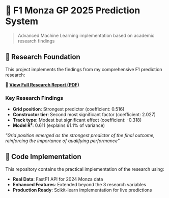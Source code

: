 # 🏁 F1 Monza GP 2025 Prediction System

> Advanced Machine Learning implementation based on academic research findings

## 📄 Research Foundation

This project implements the findings from my comprehensive F1 prediction research:

**📑 [View Full Research Report (PDF)](docs/BASC0003_Final_Report.pdf)**

### Key Research Findings
- **Grid position**: Strongest predictor (coefficient: 0.516)
- **Constructor tier**: Second most significant factor (coefficient: 2.027)
- **Track type**: Modest but significant effect (coefficient: -0.318)
- **Model R²**: 0.611 (explains 61.1% of variance)

*"Grid position emerged as the strongest predictor of the final outcome, reinforcing the importance of qualifying performance"*

## 🚀 Code Implementation

This repository contains the practical implementation of the research using:
- **Real Data**: FastF1 API for 2024 Monza data
- **Enhanced Features**: Extended beyond the 3 research variables
- **Production Ready**: Scikit-learn implementation for live predictions
